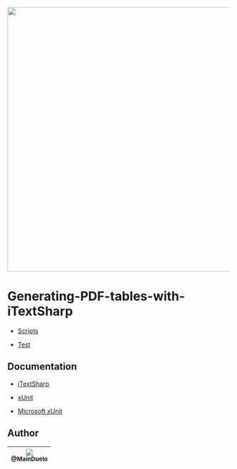 <p align="center">
    <img src="https://github.com/MainDuelo/Generating-PDF-tables-with-iTextSharp/blob/master/viewPDFWith10Scores.JPG?raw=true" width="600">
  </a>
</p>

# Generating-PDF-tables-with-iTextSharp

- [Scripts](https://github.com/MainDuelo/Generating-PDF-tables-with-iTextSharp/tree/master/Generating%20PDF%20with%20iTextSharp)

- [Test](https://github.com/MainDuelo/Generating-PDF-tables-with-iTextSharp/tree/master/Test/Tests)

## Documentation
- [iTextSharp](http://afterlogic.com/mailbee-net/docs-itextsharp/)

- [xUnit](https://xunit.github.io/)

- [Microsoft xUnit](https://docs.microsoft.com/en-us/dotnet/core/testing/unit-testing-with-dotnet-test)

## Author

| [<img src="https://avatars.githubusercontent.com/MainDuelo?v=3&s=115"><br><sub>@MainDuelo</sub>](https://github.com/MainDuelo) |
| :---: |
